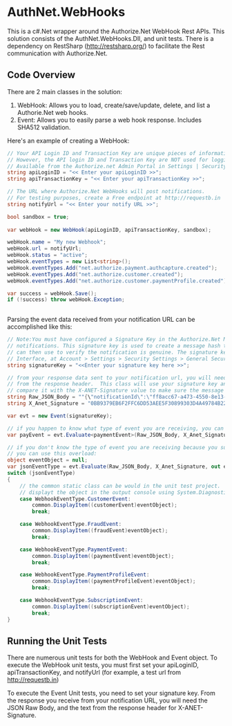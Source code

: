 # AuthNet.WebHooks

This is a c#.Net wrapper around the Authorize.Net WebHook Rest APIs.  This solution consists of the AuthNet.WebHooks.Dll, and unit tests.  There is a dependency on RestSharp (http://restsharp.org/) to facilitate the Rest communication with Authorize.Net.

## Code Overview

There are 2 main classes in the solution:
1. WebHook:  Allows you to load, create/save/update, delete, and list a Authorie.Net web hooks.
2. Event: Allows you to easily parse a web hook response.  Includes SHA512 validation.

Here's an example of creating a WebHook:

```csharp
// Your API Login ID and Transaction Key are unique pieces of information specifically associated with your payment gateway account. 
// However, the API login ID and Transaction Key are NOT used for logging into the Merchant Interface.  
// Available from the Authorize.net Admin Portal in Settings | Security Settings | General Security Settings | API Credentials & Keys
string apiLoginID = "<< Enter your apiLoginID >>";
string apiTransactionKey = "<< Enter your apiTransactionKey >>";

// The URL where Authorize.Net WebHooks will post notifications.
// For testing purposes, create a Free endpoint at http://requestb.in
string notifyUrl = "<< Enter your notify URL >>";

bool sandbox = true;
        
var webHook = new WebHook(apiLoginID, apiTransactionKey, sandbox);

webHook.name = "My new Webhook";
webHook.url = notifyUrl;
webHook.status = "active";
webHook.eventTypes = new List<string>();
webHook.eventTypes.Add("net.authorize.payment.authcapture.created");
webHook.eventTypes.Add("net.authorize.customer.created");
webHook.eventTypes.Add("net.authorize.customer.paymentProfile.created");

var success = webHook.Save();
if (!success) throw webHook.Exception;
    

```
Parsing the event data received from your notification URL can be accomplished like this:

```csharp
// Note:You must have configured a Signature Key in the Authorize.Net Merchant Interface before you can receive Webhooks 
// notifications. This signature key is used to create a message hash to be sent with each notification that the merchant 
// can then use to verify the notification is genuine. The signature key can be obtained in the Authorize.Net Merchant 
// Interface, at Account > Settings > Security Settings > General Security Settings > API Credentials and Keys
string signatureKey = "<<Enter your signature key here >>";

// from your response data sent to your notification url, you will need the Raw Body (JSON) and the X-ANET-Signature
// from the response header.  This class will use your signature key and json body to create a SHA512 token, and
// compare it with the X-ANET-Signature value to make sure the message has not been modified.
string Raw_JSON_Body = ""{\"notificationId\":\"ff8acc67-a473-4550-8e13-da30ed54ab7d\",\"eventType\":\"net.authorize.customer.deleted\",\"eventDate\":\"2017-04-15T20:39:48.68994Z\",\"webhookId\":\"5eca3570-70a4-4293-aec1-5fa7bdf0183b\",\"payload\":{\"entityName\":\"customerProfile\",\"id\":\"1811525753\"}}"";
string X_Anet_Signature = "0BB9379EB6F2FFC6DD53AEE5F30899303D4A49784B2268B4C93788ED7F89242E1261C390853166C9791160755910E0CB2AB3971799F0A45E25BD16EC1E12E603";

var evt = new Event(signatureKey);

// if you happen to know what type of event you are receiving, you can use this method.
var payEvent = evt.Evaluate<paymentEvent>(Raw_JSON_Body, X_Anet_Signature);

// if you don't know the type of event you are receiving because you subscribed to multiple events in a single webhook
// you can use this overload:
object eventObject = null;
var jsonEventType = evt.Evaluate(Raw_JSON_Body, X_Anet_Signature, out eventObject);                
switch (jsonEventType)
{
    // the common static class can be would in the unit test project.  It simply
    // displayt the object in the output console using System.Diagnostics.Debug.WriteLine();
    case WebhookEventType.CustomerEvent:
        common.DisplayItem((customerEvent)eventObject);
        break;

    case WebhookEventType.FraudEvent:
        common.DisplayItem((fraudEvent)eventObject);
        break;

    case WebhookEventType.PaymentEvent:
        common.DisplayItem((paymentEvent)eventObject);
        break;

    case WebhookEventType.PaymentProfileEvent:
        common.DisplayItem((paymentProfileEvent)eventObject);
        break;

    case WebhookEventType.SubscriptionEvent:
        common.DisplayItem((subscriptionEvent)eventObject);
        break;
}

```


## Running the Unit Tests
There are numerous unit tests for both the WebHook and Event object. To execute the WebHook unit tests, you must first set your apiLoginID, apiTransactionKey, and notifyUrl (for example, a test url from http://requestb.in)

To execute the Event Unit tests, you need to set your signature key.  From the response you receive from your notification URL, you will need the JSON Raw Body, and the text from the response header for X-ANET-Signature.


